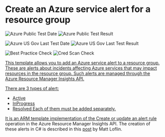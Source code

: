 # Create an Azure service alert for a resource group 

![Azure Public Test Date](https://azurequickstartsservice.blob.core.windows.net/badges/201-insights-alertrules-servicehealth/PublicLastTestDate.svg)
![Azure Public Test Result](https://azurequickstartsservice.blob.core.windows.net/badges/201-insights-alertrules-servicehealth/PublicDeployment.svg)

![Azure US Gov Last Test Date](https://azurequickstartsservice.blob.core.windows.net/badges/201-insights-alertrules-servicehealth/FairfaxLastTestDate.svg)
![Azure US Gov Last Test Result](https://azurequickstartsservice.blob.core.windows.net/badges/201-insights-alertrules-servicehealth/FairfaxDeployment.svg)

![Best Practice Check](https://azurequickstartsservice.blob.core.windows.net/badges/201-insights-alertrules-servicehealth/BestPracticeResult.svg)
![Cred Scan Check](https://azurequickstartsservice.blob.core.windows.net/badges/201-insights-alertrules-servicehealth/CredScanResult.svg)

<a href="https://portal.azure.com/#create/Microsoft.Template/uri/https%3A%2F%2Fraw.githubusercontent.com%2Fazure%2Fazure-quickstart-templates%2Fmaster%2F201-insights-alertrules-servicehealth%2Fazuredeploy.json" target="_blank">

This template allows you to add an Azure service alert to a resource group. These are alerts about incidents affecting Azure services that may impact resources in the resource group. Such alerts are managed through the Azure Resource Manager Insights API.

There are 3 types of alert:
* Active
* InProgress
* Resolved
Each of them must be added separately.

It is an ARM template implementation of the [Create or update an alert rule](https://msdn.microsoft.com/en-us/library/azure/dn933805.aspx) operation in the Azure Resource Manager Insights API. The creation of these alerts in C# is described in this [post](https://code.msdn.microsoft.com/How-To-Setup-Email-Alerts-c26cdc55) by Matt Loflin.



